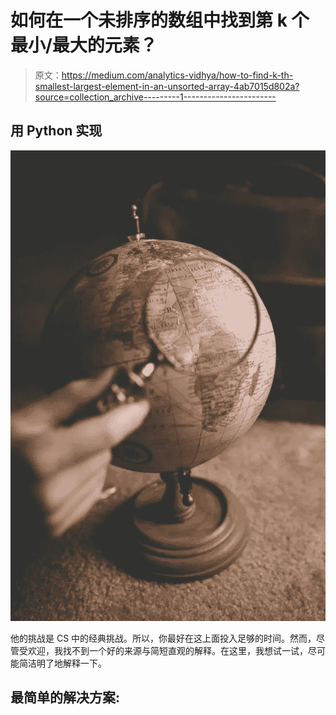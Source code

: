 # 如何在一个未排序的数组中找到第 k 个最小/最大的元素？

> 原文：<https://medium.com/analytics-vidhya/how-to-find-k-th-smallest-largest-element-in-an-unsorted-array-4ab7015d802a?source=collection_archive---------1----------------------->

## 用 Python 实现

![](img/751f4170cdc374f2fa8977a960dcb0f3.png)

他的挑战是 CS 中的经典挑战。所以，你最好在这上面投入足够的时间。然而，尽管受欢迎，我找不到一个好的来源与简短直观的解释。在这里，我想试一试，尽可能简洁明了地解释一下。

## 最简单的解决方案: